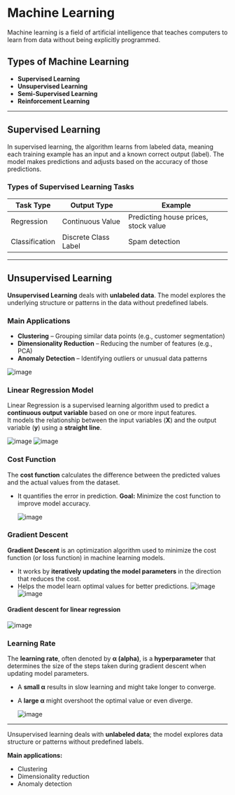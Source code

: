 # Machine Learning

Machine learning is a field of artificial intelligence that teaches computers to learn from data without being explicitly programmed.

## Types of Machine Learning

- **Supervised Learning**
- **Unsupervised Learning**
- **Semi-Supervised Learning**
- **Reinforcement Learning**

---

## Supervised Learning

In supervised learning, the algorithm learns from labeled data, meaning each training example has an input and a known correct output (label). The model makes predictions and adjusts based on the accuracy of those predictions.

### Types of Supervised Learning Tasks

| Task Type      | Output Type          | Example                             |
|----------------|----------------------|-------------------------------------|
| Regression     | Continuous Value     | Predicting house prices, stock value |
| Classification | Discrete Class Label | Spam detection                      |


---

## Unsupervised Learning

**Unsupervised Learning** deals with **unlabeled data**. The model explores the underlying structure or patterns in the data without predefined labels.

### Main Applications

- **Clustering** – Grouping similar data points (e.g., customer segmentation)
- **Dimensionality Reduction** – Reducing the number of features (e.g., PCA)
- **Anomaly Detection** – Identifying outliers or unusual data patterns

![image](https://github.com/user-attachments/assets/b214869e-a929-416d-8e84-317ae093a17c)


### Linear Regression Model

Linear Regression is a supervised learning algorithm used to predict a **continuous output variable** based on one or more input features.  
It models the relationship between the input variables (**X**) and the output variable (**y**) using a **straight line**.

![image](https://github.com/user-attachments/assets/0e09ee51-7e61-4117-97db-38e7f48e9e2f) 
![image](https://github.com/user-attachments/assets/81cf56e3-115e-4adc-bb98-1adbb988f334)




### Cost Function

The **cost function** calculates the difference between the predicted values and the actual values from the dataset.

- It quantifies the error in prediction.
**Goal:** Minimize the cost function to improve model accuracy.

  ![image](https://github.com/user-attachments/assets/621f1307-9a16-49bc-8842-6afe7af8c599)


### Gradient Descent

**Gradient Descent** is an optimization algorithm used to minimize the cost function (or loss function) in machine learning models.

- It works by **iteratively updating the model parameters** in the direction that reduces the cost.
- Helps the model learn optimal values for better predictions.
![image](https://github.com/user-attachments/assets/6c49fb31-75e6-44f9-974b-8e7da2aeaf3a)
![image](https://github.com/user-attachments/assets/2caf6571-8b78-46cd-9b57-a7404500129f)

#### Gradient descent for linear regression
![image](https://github.com/user-attachments/assets/6c90aa0b-02fa-418a-b9e0-caeb5f0cccda)


### Learning Rate

The **learning rate**, often denoted by **α (alpha)**, is a **hyperparameter** that determines the size of the steps taken during gradient descent when updating model parameters.

- A **small α** results in slow learning and might take longer to converge.
- A **large α** might overshoot the optimal value or even diverge.

  ![image](https://github.com/user-attachments/assets/53d4a954-4656-40f7-89d3-f9f620e54548)


---


Unsupervised learning deals with **unlabeled data**; the model explores data structure or patterns without predefined labels.

**Main applications:**
- Clustering
- Dimensionality reduction
- Anomaly detection
